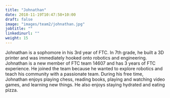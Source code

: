```yaml
---
title: "Johnathan"
date: 2018-11-19T10:47:58+10:00
draft: false
image: "images/team2/johnathan.jpg"
jobtitle: ""
linkedinurl: ""
weight: 15
---
```


Johnathan is a sophomore in his 3rd year of FTC. In 7th grade, he built a 3D printer and was immediately hooked onto robotics and engineering. Johnathan is a new member of FTC team 14607 and has 3 years of FTC experience. He joined the team because he wanted to explore robotics and teach his community with a passionate team. During his free time, Johnathan enjoys playing chess, reading books, playing and watching video games, and learning new things. He also enjoys staying hydrated and eating pizza.



